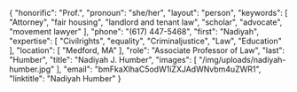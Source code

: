 {
  "honorific": "Prof.",
  "pronoun": "she/her",
  "layout": "person",
  "keywords": [
    "Attorney",
    "fair housing",
    "landlord and tenant law",
    "scholar",
    "advocate",
    "movement lawyer"
  ],
  "phone": "(617) 447-5468",
  "first": "Nadiyah",
  "expertise": [
    "Civilrights",
    "equality",
    "Criminaljustice",
    "Law",
    "Education"
  ],
  "location": [
    "Medford, MA"
  ],
  "role": "Associate Professor of Law",
  "last": "Humber",
  "title": "Nadiyah J. Humber",
  "images": [
    "/img/uploads/nadiyah-humber.jpg"
  ],
  "email": "bmFkaXlhaC5odW1iZXJAdWNvbm4uZWR1",
  "linktitle": "Nadiyah Humber"
}